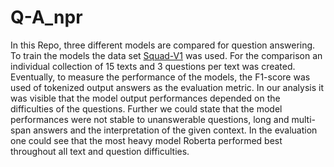 # Q-A_npr

In this Repo, three different models are compared for question answering. To train the models the data set [Squad-V1](https://rajpurkar.github.io/SQuAD-explorer/) was used. For the comparison an individual collection of 15 texts and 3 questions per text was created. Eventually, to measure the performance of the models, the F1-score was used of tokenized output answers as the evaluation metric. In our analysis it was visible that the model output performances depended on the difficulties of the questions. Further we could state that the model performances were not stable to unanswerable questions, long and multi-span answers and the interpretation of the given context. In the evaluation one could see that the most heavy model Roberta performed best throughout all text and question difficulties.
